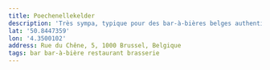 ```yaml
---
title: Poechenellekelder
description: 'Très sympa, typique pour des bar-à-bières belges authentiques. Petit concept de beer tasting : 3 galopins pour le prix d’une pinte 👌🏻. Service et musiques top !'
lat: '50.8447359'
lon: '4.3500102'
address: Rue du Chêne, 5, 1000 Brussel, Belgique
tags: bar bar-à-bière restaurant brasserie
---
```

